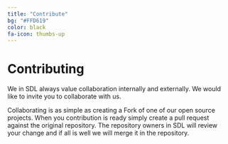 ```yaml
---
title: "Contribute"
bg: "#FFD619"
color: black
fa-icon: thumbs-up
---
```


# Contributing
We in SDL always value collaboration internally and externally. We would like to invite you to collaborate with us. 

Collaborating is as simple as creating a Fork of one of our open source projects. When you contribution is ready simply create a pull request against the original repository. The repository owners in SDL will review your change and if all is well we will merge it in the repository.